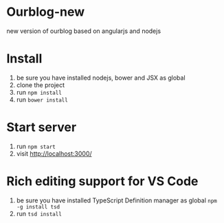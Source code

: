# Ourblog-new
new version of ourblog based on angularjs and nodejs

# Install
1. be sure you have installed nodejs, bower and JSX as global
2. clone the project
3. run ```npm install```
4. run ```bower install```

# Start server
1. run ```npm start```
2. visit [http://localhost:3000/](http://localhost:3000/)

# Rich editing support for VS Code
1. be sure you have installed TypeScript Definition manager as global ```npm -g install tsd```
2. run ```tsd install```